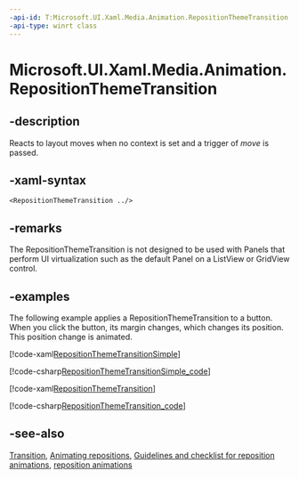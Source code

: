 ```yaml
---
-api-id: T:Microsoft.UI.Xaml.Media.Animation.RepositionThemeTransition
-api-type: winrt class
---
```


<!-- Class syntax.
public class RepositionThemeTransition : Windows.UI.Xaml.Media.Animation.Transition, Windows.UI.Xaml.Media.Animation.IRepositionThemeTransition, Windows.UI.Xaml.Media.Animation.IRepositionThemeTransition2
-->

# Microsoft.UI.Xaml.Media.Animation.RepositionThemeTransition

## -description
Reacts to layout moves when no context is set and a trigger of *move* is passed.

## -xaml-syntax
```xaml
<RepositionThemeTransition ../>
```


## -remarks
The RepositionThemeTransition is not designed to be used with Panels that perform UI virtualization such as the default Panel on a ListView or GridView control.

## -examples
The following example applies a RepositionThemeTransition to a button. When you click the button, its margin changes, which changes its position. This position change is animated.


<!--  
      <p xml:space="preserve">
            <TRANSLATE_MANUALLY>
              <externalLink xmlns="http://ddue.schemas.microsoft.com/authoring/2003/5">
                <linkText>Run this sample</linkText>
                <linkUri>http://go.microsoft.com/fwlink/p/?linkid=139798&amp;sref=BackEase_scale</linkUri>
              </externalLink>
            </TRANSLATE_MANUALLY>
          </p>-->



[!code-xaml[RepositionThemeTransitionSimple](../microsoft.ui.xaml.media.animation/code/RepositionThemeTransition/csharp/BlankPage.xaml#SnippetRepositionThemeTransitionSimple)]

[!code-csharp[RepositionThemeTransitionSimple_code](../microsoft.ui.xaml.media.animation/code/RepositionThemeTransition/csharp/BlankPage.xaml.cs#SnippetRepositionThemeTransitionSimple_code)]


<!--  
      <p xml:space="preserve">
            <TRANSLATE_MANUALLY>
              <externalLink xmlns="http://ddue.schemas.microsoft.com/authoring/2003/5">
                <linkText>Run this sample</linkText>
                <linkUri>http://go.microsoft.com/fwlink/p/?linkid=139798&amp;sref=BackEase_scale</linkUri>
              </externalLink>
            </TRANSLATE_MANUALLY>
          </p>-->



[!code-xaml[RepositionThemeTransition](../microsoft.ui.xaml.media.animation/code/RepositionThemeTransition/csharp/BlankPage.xaml#SnippetRepositionThemeTransition)]

[!code-csharp[RepositionThemeTransition_code](../microsoft.ui.xaml.media.animation/code/RepositionThemeTransition/csharp/BlankPage.xaml.cs#SnippetRepositionThemeTransition_code)]

## -see-also
[Transition](transition.md), [Animating repositions](/previous-versions/windows/apps/jj649434(v=win.10)), [Guidelines and checklist for reposition animations](/windows/uwp/style/motion-reposition), [reposition animations](/windows/apps/design/motion/motion-reposition)
